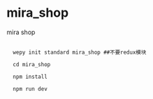 # mira_shop
mira shop

<code>
  wepy init standard mira_shop ##不要redux模块<br>
  cd mira_shop<br>
  npm install<br>
  npm run dev
</code>
